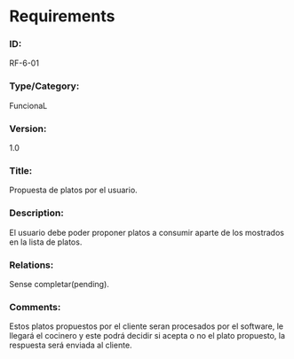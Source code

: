 # Requirements

### ID: 
RF-6-01

### Type/Category:
FuncionaL

### Version:
1.0

### Title: 
Propuesta de platos por el usuario.

### Description: 
El usuario debe poder proponer platos a consumir aparte de los mostrados en la lista de platos.

### Relations: 
Sense completar(pending).

### Comments: 
Estos platos propuestos por el cliente seran procesados por el software, le llegará el cocinero y este podrá decidir si acepta o no el plato propuesto, la respuesta será enviada al cliente.
